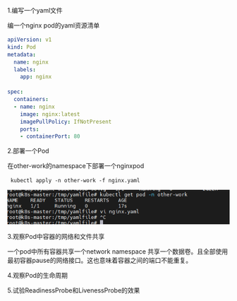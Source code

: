 1.编写一个yaml文件

编一个nginx pod的yaml资源清单

```yaml
apiVersion: v1
kind: Pod
metadata:
  name: nginx
  labels:
    app: nginx

spec:
  containers:
  - name: nginx
    image: nginx:latest
    imagePullPolicy: IfNotPresent
    ports:
    - containerPort: 80
```

2.部署一个Pod

在other-work的namespace下部署一个nginxpod

` kubectl apply -n other-work -f nginx.yaml`

![image-20220815142612490](07k8s作业.assets/image-20220815142612490.png) 

3.观察Pod中容器的网络和文件共享

一个pod中所有容器共享一个network namespace 共享一个数据卷。且全部使用最初容器pause的网络接口。这也意味着容器之间的端口不能重复。

4.观察Pod的生命周期



5.试验ReadinessProbe和LivenessProbe的效果